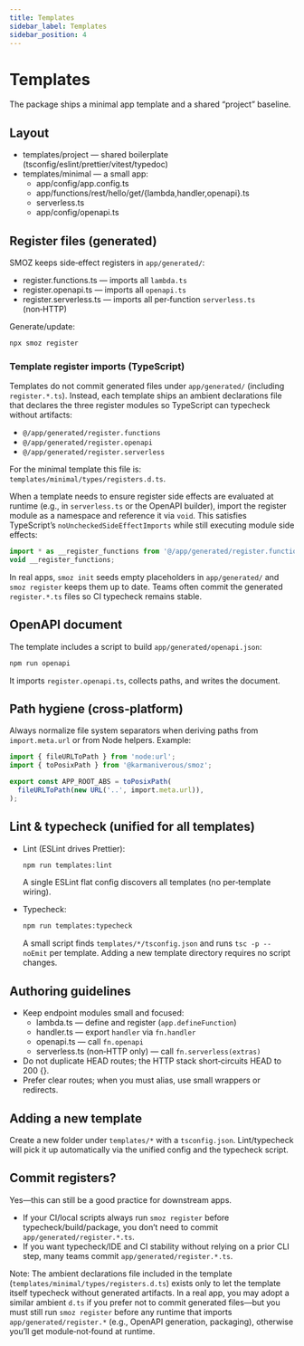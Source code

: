 ```yaml
---
title: Templates
sidebar_label: Templates
sidebar_position: 4
---
```


# Templates

The package ships a minimal app template and a shared “project” baseline.
## Layout

- templates/project — shared boilerplate (tsconfig/eslint/prettier/vitest/typedoc)
- templates/minimal — a small app:
  - app/config/app.config.ts
  - app/functions/rest/hello/get/{lambda,handler,openapi}.ts
  - serverless.ts
  - app/config/openapi.ts

## Register files (generated)

SMOZ keeps side‑effect registers in `app/generated/`:

- register.functions.ts — imports all `lambda.ts`
- register.openapi.ts — imports all `openapi.ts`
- register.serverless.ts — imports all per‑function `serverless.ts` (non‑HTTP)

Generate/update:

```bash
npx smoz register
```

### Template register imports (TypeScript)

Templates do not commit generated files under `app/generated/` (including
`register.*.ts`). Instead, each template ships an ambient declarations file
that declares the three register modules so TypeScript can typecheck without
artifacts:

- `@/app/generated/register.functions`
- `@/app/generated/register.openapi`
- `@/app/generated/register.serverless`

For the minimal template this file is:
`templates/minimal/types/registers.d.ts`.

When a template needs to ensure register side effects are evaluated at runtime
(e.g., in `serverless.ts` or the OpenAPI builder), import the register module
as a namespace and reference it via `void`. This satisfies TypeScript’s
`noUncheckedSideEffectImports` while still executing module side effects:

```ts
import * as __register_functions from '@/app/generated/register.functions';
void __register_functions;
```

In real apps, `smoz init` seeds empty placeholders in `app/generated/` and
`smoz register` keeps them up to date. Teams often commit the generated
`register.*.ts` files so CI typecheck remains stable.

## OpenAPI document

The template includes a script to build `app/generated/openapi.json`:

```bash
npm run openapi
```

It imports `register.openapi.ts`, collects paths, and writes the document.

## Path hygiene (cross‑platform)

Always normalize file system separators when deriving paths from `import.meta.url`
or from Node helpers. Example:

```ts
import { fileURLToPath } from 'node:url';
import { toPosixPath } from '@karmaniverous/smoz';

export const APP_ROOT_ABS = toPosixPath(
  fileURLToPath(new URL('..', import.meta.url)),
);
```

## Lint & typecheck (unified for all templates)

- Lint (ESLint drives Prettier):

  ```bash
  npm run templates:lint
  ```

  A single ESLint flat config discovers all templates (no per‑template wiring).

- Typecheck:
  ```bash
  npm run templates:typecheck
  ```
  A small script finds `templates/*/tsconfig.json` and runs `tsc -p --noEmit`
  per template. Adding a new template directory requires no script changes.

## Authoring guidelines

- Keep endpoint modules small and focused:
  - lambda.ts — define and register (`app.defineFunction`)
  - handler.ts — export `handler` via `fn.handler`
  - openapi.ts — call `fn.openapi`
  - serverless.ts (non‑HTTP only) — call `fn.serverless(extras)`
- Do not duplicate HEAD routes; the HTTP stack short‑circuits HEAD to 200 {}.
- Prefer clear routes; when you must alias, use small wrappers or redirects.

## Adding a new template

Create a new folder under `templates/*` with a `tsconfig.json`. Lint/typecheck
will pick it up automatically via the unified config and the typecheck script.

## Commit registers?

Yes—this can still be a good practice for downstream apps.

- If your CI/local scripts always run `smoz register` before
  typecheck/build/package, you don’t need to commit `app/generated/register.*.ts`.
- If you want typecheck/IDE and CI stability without relying on a prior CLI
  step, many teams commit `app/generated/register.*.ts`.

Note: The ambient declarations file included in the template
(`templates/minimal/types/registers.d.ts`) exists only to let the template
itself typecheck without generated artifacts. In a real app, you may adopt a
similar ambient `d.ts` if you prefer not to commit generated files—but you must
still run `smoz register` before any runtime that imports
`app/generated/register.*` (e.g., OpenAPI generation, packaging), otherwise
you’ll get module‑not‑found at runtime.
